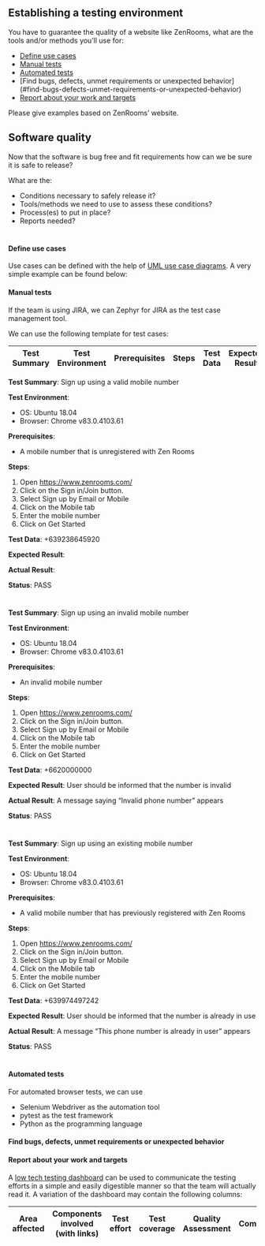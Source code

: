 ## Establishing a testing environment

You have to guarantee the quality of  a website like ZenRooms, what are the tools and/or methods you’ll use for:

* [Define use cases](#define-use-cases)
* [Manual tests](#manual-tests)
* [Automated tests](#automated-tests)
* [Find bugs, defects, unmet requirements or unexpected behavior]
(#find-bugs-defects-unmet-requirements-or-unexpected-behavior)
* [Report about your work and targets](#report-about-your-work-and-targets)

Please give examples based on ZenRooms’ website.

## Software quality

Now that the software is bug free and fit requirements how can we be sure it is safe to release?

What are the:
* Conditions necessary to safely release it?
* Tools/methods we need to use to assess these conditions?
* Process(es) to put in place?
* Reports needed?

#

#### Define use cases

Use cases can be defined with the help of [UML use case diagrams](https://en.wikipedia.org/wiki/Use_case_diagram). 
A very simple example can be found below:

#### Manual tests

If the team is using JIRA, we can Zephyr for JIRA as the test case management tool.

We can use the following template for test cases:

Test Summary | Test Environment | Prerequisites | Steps | Test Data | Expected Result | Actual Result | Status |
------------ | ---------------- | ------------- | ----- | --------- | --------------- | ------------- | ------ |

**Test Summary**: Sign up using a valid mobile number

**Test Environment**:
- OS: Ubuntu 18.04
- Browser: Chrome v83.0.4103.61

**Prerequisites**:
- A mobile number that is unregistered with Zen Rooms

**Steps**:
1. Open https://www.zenrooms.com/
1. Click on the Sign in/Join button.
1. Select Sign up by Email or Mobile
1. Click on the Mobile tab
1. Enter the mobile number
1. Click on Get Started

**Test Data**: +639238645920

**Expected Result**:

**Actual Result**: 

**Status**: PASS

#

**Test Summary**: Sign up using an invalid mobile number

**Test Environment**:
- OS: Ubuntu 18.04
- Browser: Chrome v83.0.4103.61

**Prerequisites**:
- An invalid mobile number

**Steps**:
1. Open https://www.zenrooms.com/
1. Click on the Sign in/Join button.
1. Select Sign up by Email or Mobile
1. Click on the Mobile tab
1. Enter the mobile number
1. Click on Get Started

**Test Data**: +6620000000

**Expected Result**: User should be informed that the number is invalid

**Actual Result**: A message saying “Invalid phone number” appears

**Status**: PASS

#

**Test Summary**: Sign up using an existing mobile number

**Test Environment**:
- OS: Ubuntu 18.04
- Browser: Chrome v83.0.4103.61

**Prerequisites**:
- A valid mobile number that has previously registered with Zen Rooms

**Steps**:
1. Open https://www.zenrooms.com/
1. Click on the Sign in/Join button.
1. Select Sign up by Email or Mobile
1. Click on the Mobile tab
1. Enter the mobile number
1. Click on Get Started

**Test Data**: +639974497242

**Expected Result**: User should be informed that the number is already in use

**Actual Result**: A message “This phone number is already in user” appears

**Status**: PASS

#

#### Automated tests

For automated browser tests, we can use 
- Selenium Webdriver as the automation tool
- pytest as the test framework
- Python as the programming language

#### Find bugs, defects, unmet requirements or unexpected behavior

#### Report about your work and targets

A [low tech testing dashboard](https://www.satisfice.com/download/low-tech-testing-dashboard) can be used to communicate the 
testing efforts in a simple and easily digestible manner so that the team will actually read it. A variation of the 
dashboard may contain the following columns:

Area affected	| Components involved (with links) | Test effort | Test coverage | Quality Assessment | Comments |
------------- | -------------------------------- | ----------- | ------------- | ------------------ | -------- |
